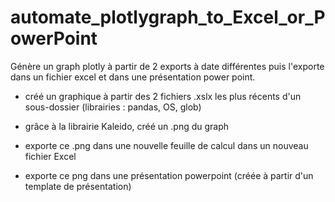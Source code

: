 # automate_plotlygraph_to_Excel_or_PowerPoint

Génère un graph plotly à partir de 2 exports à date différentes puis l'exporte dans un fichier excel et dans une présentation power point.

- créé un graphique à partir des  2 fichiers .xslx les plus récents d'un sous-dossier (librairies : pandas, OS, glob)

- grâce à la librairie Kaleido, créé un .png du graph

- exporte ce .png dans une nouvelle feuille de calcul  dans un nouveau fichier Excel 

- exporte ce png dans une présentation powerpoint (créée à partir d'un template de présentation)
